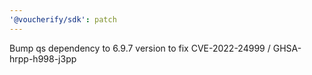 ```yaml
---
'@voucherify/sdk': patch
---
```


Bump qs dependency to 6.9.7 version to fix CVE-2022-24999 / GHSA-hrpp-h998-j3pp
